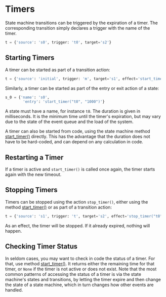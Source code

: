 # Timers

State machine transitions can be triggered by the expiration of a timer. 
The corresponding transition simply declares a trigger with the name of the timer.

```python
t = {'source': 's0', trigger: 't0', target='s2'}
```

## Starting Timers

A timer can be started as part of a transition action:

```python
t = {'source': 'initial', trigger: 'm', target='s1', effect='start_timer("t0", "1000")'}
```

Similarly, a timer can be started as part of the entry or exit action of a state:

```python
s_0 = {'name': 's0',
        'entry': 'start_timer("t0", "1000")'}
```

A state must have a name, for instance `t0`. 
The duration is given in milliseconds. 
It is the minimum time until the timer's expiration, but may vary due to the state of the event queue and the load of the system.

A timer can also be started from code, using the state machine method <a href="stmpy/index.html#stmpy.Machine.start_timer">start_timer()</a> directly.
This has the advantage that the duration does not have to be hard-coded, and can depend on any calculation in code.

## Restarting a Timer

If a timer is active and `start_timer()` is called once again, the timer starts again with the new timeout.


## Stopping Timers

Timers can be stopped using the action `stop_timer()`, either using the method <a href="stmpy/index.html#stmpy.Machine.stop_timer">start_timer()</a>
or as part of a transition action:

```python
t = {'source': 's1', trigger: 't', target='s2', effect='stop_timer("t0")'}
```

As an effect, the timer will be stopped. 
If it already expired, nothing will happen.


## Checking Timer Status

In seldom cases, you may want to check in code the status of a timer. 
For that, use method <a href="stmpy/index.html#stmpy.Machine.get_timer">start_timer()</a>. 
It returns either the remaining time for that timer, or `None` if the timer is not active or does not exist.
Note that the most common patterns of accessing the status of a timer is via the state machine's states and transitions, by letting the timer expire and then change the state of a state machine, which in turn changes how other events are handled.


